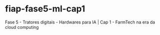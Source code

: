 # fiap-fase5-ml-cap1
Fase 5 - Tratores digitais - Hardwares para IA | Cap 1 - FarmTech na era da cloud computing
